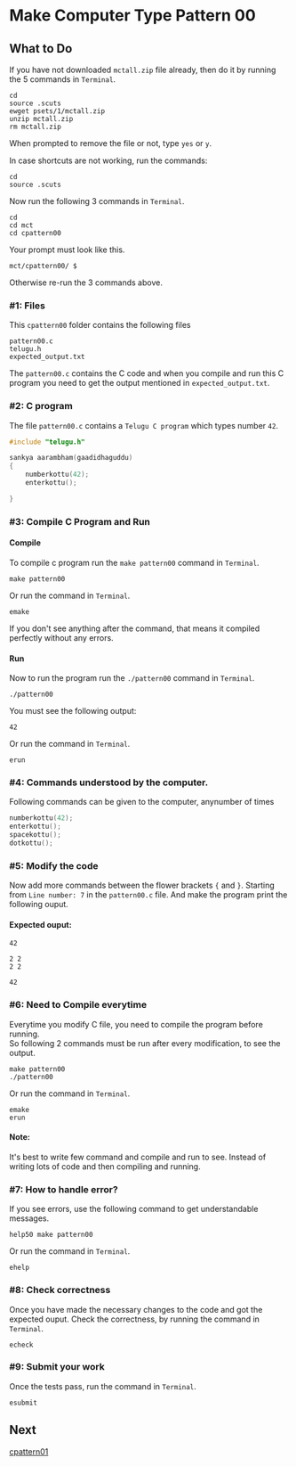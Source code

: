 Make Computer Type Pattern 00
=============================

What to Do
----------

If you have not downloaded `mctall.zip` file already, then do it by running the 5 commands in `Terminal`.

    cd
    source .scuts
    ewget psets/1/mctall.zip
    unzip mctall.zip
    rm mctall.zip

When prompted to remove the file or not, type `yes` or `y`.

In case shortcuts are not working, run the commands:

    cd
    source .scuts

Now run the following 3 commands in `Terminal`.

    cd
    cd mct
    cd cpattern00

Your prompt must look like this.

    mct/cpattern00/ $

Otherwise re-run the 3 commands above.


### #1: Files
This `cpattern00` folder contains the following files
```
pattern00.c
telugu.h
expected_output.txt
```
The `pattern00.c` contains the C code and when you compile and run this C program you need to get the output mentioned in `expected_output.txt`.

### #2: C program
The file `pattern00.c` contains a `Telugu C program` which types number `42`.
```c
#include "telugu.h"

sankya aarambham(gaadidhaguddu)
{
    numberkottu(42);
    enterkottu();

}
```

### #3: Compile C Program and Run
#### Compile
To compile c program run the `make pattern00` command in `Terminal`.
```
make pattern00
```
Or run the command in `Terminal`.
```
emake
```

If you don't see anything after the command, that means it compiled perfectly without any errors.  
#### Run
Now to run the program run the `./pattern00` command in `Terminal`.
```
./pattern00
```
You must see the following output:
```
42

```

Or run the command in `Terminal`.
```
erun
```

### #4: Commands understood by the computer.
Following commands can be given to the computer, anynumber of times
```c
numberkottu(42);
enterkottu();
spacekottu();
dotkottu();
```

### #5: Modify the code
Now add more commands between the flower brackets `{` and `}`. Starting from `Line number: 7`  in the `pattern00.c` file. And make the program print the following ouput.
#### Expected ouput:
```
42

2 2
2 2

42

```

### #6: Need to Compile everytime
Everytime you modify C file, you need to compile the program before running.  
So following 2 commands must be run after every modification, to see the output. 
```
make pattern00
./pattern00
```
Or run the command in `Terminal`.
```
emake
erun
```

#### Note: 
It's best to write few command and compile and run to see. Instead of writing lots of code and then compiling and running.

### #7: How to handle error?
If you see errors, use the following command to get understandable messages. 
```
help50 make pattern00
```
Or run the command in `Terminal`.
```
ehelp
```

### #8: Check correctness
Once you have made the necessary changes to the code and got the expected ouput. Check the correctness, by running the command in `Terminal`.
```
echeck
```

### #9: Submit your work
Once the tests pass, run the command in `Terminal`.
```
esubmit
```

Next
----
[cpattern01](../cpattern01/)

